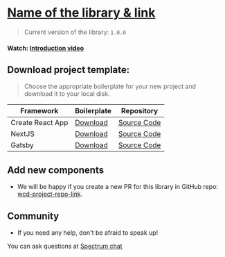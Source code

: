 # [Name of the library & link]()

> Current version of the library: `1.0.0`

#### Watch: [Introduction video](https://youtu.be/jeZyOjZKxYc)

## Download project template:
> Choose the appropriate boilerplate for your new project and download it to your local disk. 

| Framework | Boilerplate | Repository |
|---|---|---|
| Create React App | [Download]()  | [Source Code]() |
| NextJS | [Download]()  | [Source Code]() |
| Gatsby | [Download]()  | [Source Code]() |

## Add new components

* We will be happy if you create a new PR for this library in GitHub repo: [wcd-project-repo-link]().

## Community

* If you need any help, don't be afraid to speak up!

You can ask questions at [Spectrum chat](https://spectrum.chat/react-ui-builder)
